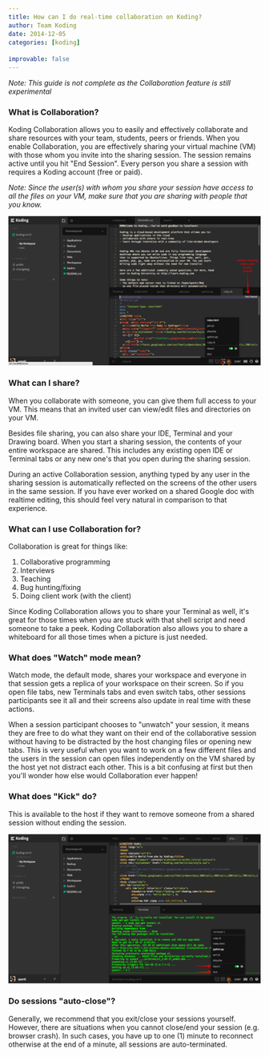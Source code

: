 ```yaml
---
title: How can I do real-time collaboration on Koding?
author: Team Koding
date: 2014-12-05
categories: [koding]

improvable: false
---
```

_Note: This guide is not complete as the Collaboration feature is still experimental_

### What is Collaboration?
Koding Collaboration allows you to easily and effectively collaborate and share resources with your
team, students, peers or friends. When you enable Collaboration, you are effectively sharing your
virtual machine (VM) with those whom you invite into the sharing session. The session remains active
until you hit "End Session". Every person you share a session with requires a Koding account (free or paid).

_Note: Since the user(s) with whom you share your session have access to all the files on your VM, make 
sure that you are sharing with people that you know._

![Collaboration 1](otheruser.png)

### What can I share?
When you collaborate with someone, you can give them full access to your VM. This means that an invited
user can view/edit files and directories on your VM.

Besides file sharing, you can also share your IDE, Terminal and your Drawing board. When you start a 
sharing session, the contents of your entire workspace are shared. This includes any existing open IDE
or Terminal tabs or any new one's that you open during the sharing session.

During an active Collaboration session, anything typed by any user in the sharing session is automatically
reflected on the screens of the other users in the same session. If you have ever worked on a shared
Google doc with realtime editing, this should feel very natural in comparison to that experience.

### What can I use Collaboration for?
Collaboration is great for things like:
1. Collaborative programming
2. Interviews
3. Teaching
4. Bug hunting/fixing
5. Doing client work (with the client)

Since Koding Collaboration allows you to share your Terminal as well, it's great for those times when
you are stuck with that shell script and need someone to take a peek. Koding Collaboration also
allows you to share a whiteboard for all those times when a picture is just needed.

### What does "Watch" mode mean?
Watch mode, the default mode, shares your workspace and everyone in that session gets a replica of your
workspace on their screen. So if you open file tabs, new Terminals tabs and even switch tabs, other 
sessions participants see it all and their screens also update in real time with these actions.

When a session participant chooses to "unwatch" your session, it means they are free to do what they
want on their end of the collaborative session without having to be distracted by the host changing
files or opening new tabs. This is very useful when you want to work on a few different files and 
the users in the session can open files independently on the VM shared by the host yet not distract
each other. This is a bit confusing at first but then you'll wonder how else would Collaboration 
ever happen!

### What does "Kick" do?
This is available to the host if they want to remove someone from a shared session without ending
the session.

![Collaboration 1](watch-kick.png)

### Do sessions "auto-close"?
Generally, we recommend that you exit/close your sessions yourself. However, there are situations when
you cannot close/end your session (e.g. browser crash). In such cases, you have up to one (1) minute
to reconnect otherwise at the end of a minute, all sessions are auto-terminated.

